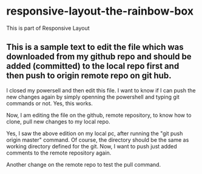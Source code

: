 # responsive-layout-the-rainbow-box
This is part of Responsive Layout

## This is a sample text to edit the file which was downloaded from my github repo and should be added (committed) to the local repo first and then push to origin remote repo on git hub.

I closed my powersell and then edit this file. I want to know if I can push the new changes again by simply openning the powershell and typing git commands or not. Yes, this works.

Now, I am editing the file on the github, remote repository, to know how to clone, pull new changes to my local repo.

Yes, I saw the above edition on my local pc, after running the "git push origin master" command. Of course, the directory should be the same as working directory defined for the git. Now, I want to push just added comments to the remote repository again.

Another change on the remote repo to test the pull command. 
